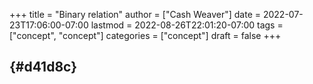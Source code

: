 +++
title = "Binary relation"
author = ["Cash Weaver"]
date = 2022-07-23T17:06:00-07:00
lastmod = 2022-08-26T22:01:20-07:00
tags = ["concept", "concept"]
categories = ["concept"]
draft = false
+++

##  {#d41d8c}
